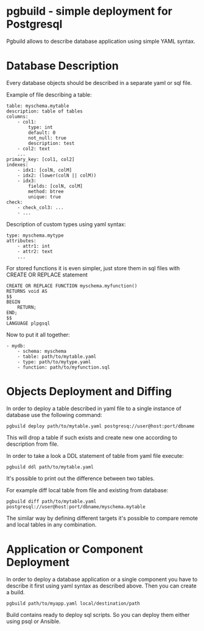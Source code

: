 pgbuild - simple deployment for Postgresql
=======

Pgbuild allows to describe database application using simple YAML syntax.

# Database Description

Every database objects should be described in a separate yaml or sql file.

Example of file describing a table:

    
    table: myschema.mytable
    description: table of tables
    columns:
        - col1:
            type: int
            default: 0
            not_null: true
            description: test
        - col2: text
        ...
    primary_key: [col1, col2]
    indexes:
        - idx1: [colN, colM]
        - idx2: (lower(colN || colM))
        - idx3:
            fields: [colN, colM]
            method: btree
            unique: true
    check:
        - check_col3: ...
        - ...

Description of custom types using yaml syntax:

    type: myschema.mytype
    attributes:
        - attr1: int
        - attr2: text
        ...

For stored functions it is even simpler, just store them in sql files with CREATE OR REPLACE statement

    CREATE OR REPLACE FUNCTION myschema.myfunction() 
    RETURNS void AS 
    $$
    BEGIN
        RETURN;
    END;
    $$
    LANGUAGE plpgsql

Now to put it all together:
    
    - mydb:
        - schema: myschema
        - table: path/to/mytable.yaml
        - type: path/to/mytype.yaml
        - function: path/to/myfunction.sql

# Objects Deployment and Diffing

In order to deploy a table described in yaml file to a single instance of database use the following command:

    pgbuild deploy path/to/mytable.yaml postgresq://user@host:port/dbname

This will drop a table if such exists and create new one according to description from file.


In order to take a look a DDL statement of table from yaml file execute:

    pgbuild ddl path/to/mytable.yaml

It's possible to print out the difference between two tables.

For example diff local table from file and existing from database:

    pgbuild diff path/to/mytable.yaml postgresql://user@host:port/dbname/myschema.mytable

The similar way by defining different targets it's possible to compare remote and local tables in any combination.

# Application or Component Deployment

In order to deploy a database application or a single component you have to describe it first using yaml syntax as described above.
Then you can create a build.

    pgbuild path/to/myapp.yaml local/destination/path

Build contains ready to deploy sql scripts. 
So you can deploy them either using psql or Ansible.




